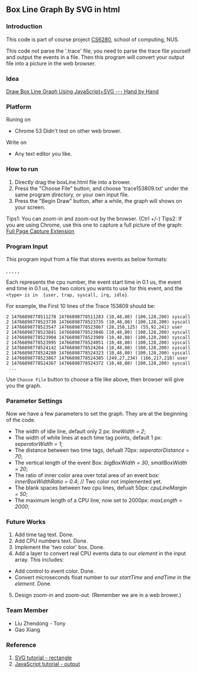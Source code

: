 ## Box Line Graph By SVG in html 

### Introduction
This code is part of course project [CS6280](http://www.comp.nus.edu.sg/~sites/cs6280/week1.html), school of computing, NUS.

This code not parse the '.trace' file, you need to parse the trace file yourself and output the events in a file.
Then this program will convert your output file into a picture in the web browser.


### Idea
[Draw Box Line Graph Using JavaScript+SVG --- Hand by Hand](https://docs.google.com/document/d/1thR_uHmaZhuNjbCk6WJZ1E-DNqS60jVItxtxHZfSe5w/edit?usp=sharing)


### Platform
Runing on 
* Chrome 53
Didn't test on other web brower.

Write on
* Any text editor you like.

### How to run 
1. Directly drag the boxLine.html file into a brower.
2. Press the "Choose File" button, and choose 'trace153809.txt' under the same program directory, or your own input file.
3. Press the "Begin Draw" button, after a while, the graph will shows on your screen.

Tips1: You can zoom-in and zoom-out by the browser. (Ctrl +/-)
Tips2: If you are using Chrome, use this one to capture a full picture of the graph: [Full Page Capture Extension](https://chrome.google.com/webstore/detail/full-page-screen-capture/fdpohaocaechififmbbbbbknoalclacl?utm_source=chrome-app-launcher-info-dialog)

### Program Input 
This program input from a file that stores events as below formats:

<cpu>, <eventStartTime>, <eventEndTime>, <color1>, <color2>, <type>

Each represents the cpu number, the event start time in 0.1 us, the event
 end time in 0.1 us, the two colors you wants to use for this event, and the
`<type> is in  {user, trap, syscall, irq, idle}`.

For example, the First 10 lines of the Trace 153809 should be:

```
2 14766898778511278 14766898778511283 (10,48,80) (100,128,200) syscall
2 14766898778523730 14766898778523735 (10,48,80) (100,128,200) syscall
2 14766898778523547 14766898778523867 (28,150,125) (55,92,241) user
2 14766898778523841 14766898778523846 (10,48,80) (100,128,200) syscall
2 14766898778523904 14766898778523909 (10,48,80) (100,128,200) syscall
2 14766898778523995 14766898778524051 (10,48,80) (100,128,200) syscall
2 14766898778524142 14766898778524264 (10,48,80) (100,128,200) syscall
2 14766898778524280 14766898778524323 (10,48,80) (100,128,200) syscall
2 14766898778523867 14766898778524385 (249,27,234) (166,217,218) user
2 14766898778524367 14766898778524372 (10,48,80) (100,128,200) syscall
 ...
```
Use `Choose File` button to choose a file like above, then browser will give 
you the graph.
    
### Parameter Settings
Now we have a few parameters to set the graph. They are at the beginning of the code.
* The width of idle line, default only 2 px: *lineWidth = 2*; 
* The width of white lines at each time tag points, default 1 px: *seperatorWidth = 1*;  
* The distance between two time tags, defualt 70px: *seperatorDistance = 70*;
* The vertical length of the event Box: *bigBoxWidth = 30*, *smallBoxWidth = 20*;
* The ratio of inner color area over total area of an event box: *innerBoxWidthRatio = 0.4*; // Two color not implemented yet. 
* The blank spaces between two cpu lines, defualt 50px: *cpuLineMargin = 50*; 
* The maximum length of a CPU line, now set to 2000px: *maxLength = 2000*;


### Future Works 
1. Add time tag text. Done.
2. Add CPU numbers text. Done.
3. Implement the 'two color' box. Done.
4. Add a layer to convert real CPU events data to our *element* in the input array.
This includes:
* Add control to event color. Done.
* Convert microseconds float number to our *startTime* and *endTime* in the *element*.  Done.
5. Design zoom-in and zoom-out. (Remember we are in a web brower.)

### Team Member
* Liu Zhendong - Tony
* Gao Xiang 

### Reference
1. [SVG tutorial - rectangle](http://www.w3schools.com/graphics/svg_rect.asp)
2. [JavaScript tutorial - output](http://www.w3schools.com/js/js_output.asp)

